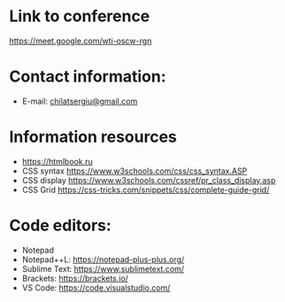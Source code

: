 # Link to conference
https://meet.google.com/wti-oscw-rgn

# Contact information:
+ E-mail: chilatsergiu@gmail.com

# Information resources
+ https://htmlbook.ru
+ CSS syntax https://www.w3schools.com/css/css_syntax.ASP
+ CSS display
https://www.w3schools.com/cssref/pr_class_display.asp
+ CSS Grid https://css-tricks.com/snippets/css/complete-guide-grid/

# Code editors:
+ Notepad
+ Notepad++L: https://notepad-plus-plus.org/
+ Sublime Text: https://www.sublimetext.com/
+ Brackets: https://brackets.io/
+ VS Code: https://code.visualstudio.com/
